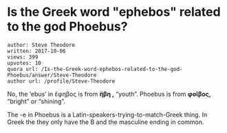 # Is the Greek word "ephebos" related to the god Phoebus?

	author: Steve Theodore
	written: 2017-10-06
	views: 399
	upvotes: 10
	quora url: /Is-the-Greek-word-ephebos-related-to-the-god-Phoebus/answer/Steve-Theodore
	author url: /profile/Steve-Theodore


No, the ‘ebus’ in ἔφηβος is from __ἥβη ,__ “youth”. Phoebus is from __φοῖβος,__ “bright” or “shining”.

The -e in Phoebus is a Latin-speakers-trying-to-match-Greek thing. In Greek the they only have the B and the masculine ending in common.

